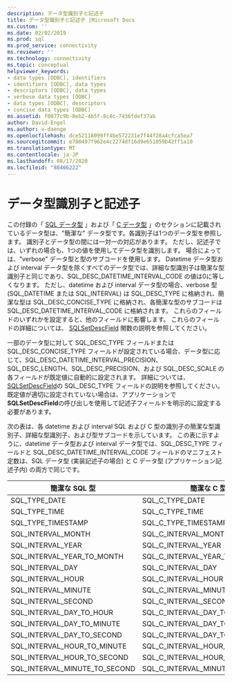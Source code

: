 ```yaml
---
description: データ型識別子と記述子
title: データ型識別子と記述子 |Microsoft Docs
ms.custom: ''
ms.date: 02/02/2019
ms.prod: sql
ms.prod_service: connectivity
ms.reviewer: ''
ms.technology: connectivity
ms.topic: conceptual
helpviewer_keywords:
- data types [ODBC], identifiers
- identifiers [ODBC], data types
- descriptors [ODBC], data types
- verbose data types [ODBC]
- data types [ODBC], descriptors
- concise data types [ODBC]
ms.assetid: f0077c9b-8eb2-4b5f-8c4c-7436fdef37ab
author: David-Engel
ms.author: v-daenge
ms.openlocfilehash: dce52118099ff4be572231e7f44f28a4cfca5ea7
ms.sourcegitcommit: e700497f962e4c2274df16d9e651059b42ff1a10
ms.translationtype: MT
ms.contentlocale: ja-JP
ms.lasthandoff: 08/17/2020
ms.locfileid: "88466222"
---
```

# <a name="data-type-identifiers-and-descriptors"></a>データ型識別子と記述子
この付録の「 [SQL データ型](../../../odbc/reference/appendixes/sql-data-types.md) 」および「 [C データ型](../../../odbc/reference/appendixes/c-data-types.md) 」のセクションに記載されているデータ型は、"簡潔な" データ型です。各識別子は1つのデータ型を参照します。 識別子とデータ型の間には一対一の対応があります。 ただし、記述子では、いずれの場合も、1つの値を使用してデータ型を識別します。 場合によっては、"verbose" データ型と型のサブコードを使用します。 Datetime データ型および interval データ型を除くすべてのデータ型では、詳細な型識別子は簡潔な型識別子と同じであり、SQL_DESC_DATETIME_INTERVAL_CODE の値は0に等しくなります。 ただし、datetime および interval データ型の場合、verbose 型 (SQL_DATETIME または SQL_INTERVAL) は SQL_DESC_TYPE に格納され、簡潔な型は SQL_DESC_CONCISE_TYPE に格納され、各簡潔な型のサブコードは SQL_DESC_DATETIME_INTERVAL_CODE に格納されます。 これらのフィールドのいずれかを設定すると、他のフィールドに影響します。 これらのフィールドの詳細については、 [SQLSetDescField](../../../odbc/reference/syntax/sqlsetdescfield-function.md) 関数の説明を参照してください。  
  
 一部のデータ型に対して SQL_DESC_TYPE フィールドまたは SQL_DESC_CONCISE_TYPE フィールドが設定されている場合、データ型に応じて、SQL_DESC_DATETIME_INTERVAL_PRECISION、SQL_DESC_LENGTH、SQL_DESC_PRECISION、および SQL_DESC_SCALE の各フィールドが既定値に自動的に設定されます。 詳細については、 [SQLSetDescField](../../../odbc/reference/syntax/sqlsetdescfield-function.md)の SQL_DESC_TYPE フィールドの説明を参照してください。 既定値が適切に設定されていない場合は、アプリケーションで **SQLSetDescField**の呼び出しを使用して記述子フィールドを明示的に設定する必要があります。  
  
 次の表は、各 datetime および interval SQL および C 型の識別子の簡潔な型識別子、詳細な型識別子、および型サブコードを示しています。 この表に示すように、datetime データ型および interval データ型では、SQL_DESC_TYPE フィールドと SQL_DESC_DATETIME_INTERVAL_CODE フィールドのマニフェスト定数は、SQL データ型 (実装記述子の場合) と C データ型 (アプリケーション記述子内) の両方で同じです。  
  
|簡潔な SQL 型|簡潔な C 型|詳細な種類|DATETIME_INTERVAL_CODE|  
|----------------------|--------------------|------------------|------------------------------|  
|SQL_TYPE_DATE|SQL_C_TYPE_DATE|SQL_DATETIME|SQL_CODE_DATE|  
|SQL_TYPE_TIME|SQL_C_TYPE_TIME|SQL_DATETIME|SQL_CODE_TIME|  
|SQL_TYPE_TIMESTAMP|SQL_C_TYPE_TIMESTAMP|SQL_DATETIME|SQL_CODE_TIMESTAMP|  
|SQL_INTERVAL_MONTH|SQL_C_INTERVAL_MONTH|SQL_INTERVAL|SQL_CODE_MONTH|  
|SQL_INTERVAL_YEAR|SQL_C_INTERVAL_YEAR|SQL_INTERVAL|SQL_CODE_YEAR|  
|SQL_INTERVAL_YEAR_TO_MONTH|SQL_C_INTERVAL_YEAR_TO_MONTH|SQL_INTERVAL|SQL_CODE_YEAR_TO_MONTH|  
|SQL_INTERVAL_DAY|SQL_C_INTERVAL_DAY|SQL_INTERVAL|SQL_CODE_DAY|  
|SQL_INTERVAL_HOUR|SQL_C_INTERVAL_HOUR|SQL_INTERVAL|SQL_CODE_HOUR|  
|SQL_INTERVAL_MINUTE|SQL_C_INTERVAL_MINUTE|SQL_INTERVAL|SQL_CODE_MINUTE|  
|SQL_INTERVAL_SECOND|SQL_C_INTERVAL_SECOND|SQL_INTERVAL|SQL_CODE_SECOND|  
|SQL_INTERVAL_DAY_TO_HOUR|SQL_C_INTERVAL_DAY_TO_HOUR|SQL_INTERVAL|SQL_CODE_DAY_TO_HOUR|  
|SQL_INTERVAL_DAY_TO_MINUTE|SQL_C_INTERVAL_DAY_TO_MINUTE|SQL_INTERVAL|SQL_CODE_DAY_TO_MINUTE|  
|SQL_INTERVAL_DAY_TO_SECOND|SQL_C_INTERVAL_DAY_TO_SECOND|SQL_INTERVAL|SQL_CODE_DAY_TO_SECOND|  
|SQL_INTERVAL_HOUR_TO_MINUTE|SQL_C_INTERVAL_HOUR_TO_MINUTE|SQL_INTERVAL|SQL_CODE_HOUR_TO_MINUTE|  
|SQL_INTERVAL_HOUR_TO_SECOND|SQL_C_INTERVAL_HOUR_TO_SECOND|SQL_INTERVAL|SQL_CODE_HOUR_TO_SECOND|  
|SQL_INTERVAL_MINUTE_TO_SECOND|SQL_C_INTERVAL_MINUTE_TO_SECOND|SQL_INTERVAL|SQL_CODE_MINUTE_TO_SECOND|
